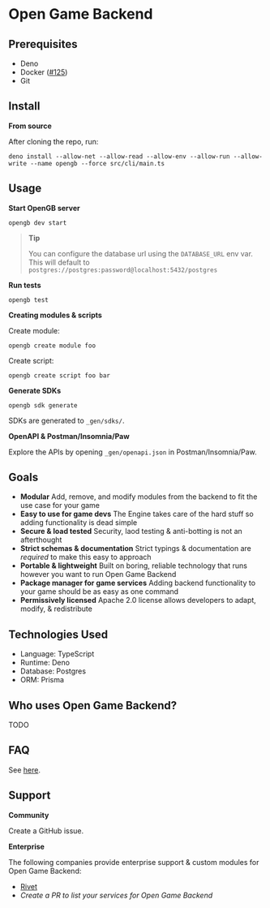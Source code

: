 # Open Game Backend

## Prerequisites

- Deno
- Docker ([#125](https://github.com/rivet-gg/opengb/issues/125))
- Git

## Install

<!--
 **From GitHub (recommended)**

```
deno install --allow-net --allow-read --allow-env --allow-run --allow-write --name opengb --force https://raw.githubusercontent.com/rivet-gg/open-game-services-engine/main/src/cli/main.ts
```
-->

**From source**

After cloning the repo, run:

```
deno install --allow-net --allow-read --allow-env --allow-run --allow-write --name opengb --force src/cli/main.ts
```

## Usage

**Start OpenGB server**

```
opengb dev start
```

> **Tip**
>
> You can configure the database url using the `DATABASE_URL` env var. This will
default to `postgres://postgres:password@localhost:5432/postgres`

**Run tests**

```
opengb test
```

**Creating modules & scripts**

Create module:

```
opengb create module foo
```

Create script:

```
opengb create script foo bar
```

**Generate SDKs**

```
opengb sdk generate
```

SDKs are generated to `_gen/sdks/`.

**OpenAPI & Postman/Insomnia/Paw**

Explore the APIs by opening `_gen/openapi.json` in Postman/Insomnia/Paw.

## Goals

- **Modular** Add, remove, and modify modules from the backend to fit the use
  case for your game
- **Easy to use for game devs** The Engine takes care of the hard stuff so
  adding functionality is dead simple
- **Secure & load tested** Security, laod testing & anti-botting is not an
  afterthought
- **Strict schemas & documentation** Strict typings & documentation are
  _required_ to make this easy to approach
- **Portable & lightweight** Built on boring, reliable technology that runs
  however you want to run Open Game Backend
- **Package manager for game services** Adding backend functionality to your
  game should be as easy as one command
- **Permissively licensed** Apache 2.0 license allows developers to adapt,
  modify, & redistribute

## Technologies Used

- Language: TypeScript
- Runtime: Deno
- Database: Postgres
- ORM: Prisma

## Who uses Open Game Backend?

TODO

## FAQ

See [here](./docs/FAQ.md).

## Support

**Community**

Create a GitHub issue.

**Enterprise**

The following companies provide enterprise support & custom modules for Open Game Backend:

- [Rivet](https://rivet.gg/support)
- _Create a PR to list your services for Open Game Backend_
